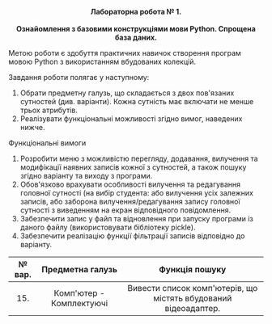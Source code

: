 <p align="center">
  <b>Лабораторна робота № 1.</b><br><br>
  <b>Ознайомлення з базовими конструкціями мови Python. Спрощена база
  даних.</b>
</p>

Метою роботи є здобуття практичних навичок створення програм мовою
Python з використанням вбудованих колекцій.

Завдання роботи полягає у наступному:
1. Обрати предметну галузь, що складається з двох пов'язаних сутностей
(див. варіанти). Кожна сутність має включати не менше трьох атрибутів.
2. Реалізувати функціональні можливості згідно вимог, наведених нижче.

Функціональні вимоги
1. Розробити меню з можливістю перегляду, додавання, вилучення та
модифікації наявних записів кожної з сутностей, а також пошуку згідно
варіанту та виходу з програми.
2. Обов'язково врахувати особливості вилучення та редагування головної
сутності (на вибір студента: або вилучення усіх залежних записів, або
заборона вилучення/редагування запису головної сутності з виведенням
на екран відповідного повідомлення.
3. Забезпечити запис у файл та відновлення при запуску програми із даного
файлу (використовувати бібліотеку pickle).
4. Забезпечити реалізацію функції фільтрації записів відповідно до варіанту.

| № вар. | Предметна галузь | Функція пошуку |
| :-: | :-: | :-: |
| 15. | Комп'ютер - Комплектуючі | Вивести список комп'ютерів, що містять вбудований відеоадаптер. |
